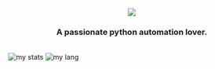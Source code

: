 <h1 align="center">
    <img src="https://readme-typing-svg.herokuapp.com/?font=Righteous&size=35&center=true&vCenter=true&width=500&height=70&duration=4000&lines=Hi+There!+👋;+I'm+Sujit!;" />
</h1>

<h3 align="center">A passionate python automation lover.</h3>

<br/>

<img alt="my stats" src="https://github-readme-stats.vercel.app/api?username=ssujitx&show_icons=True"/>
<img alt="my lang" src="https://github-readme-stats.vercel.app/api/top-langs/?username=ssujitx&layout=compact"/>
